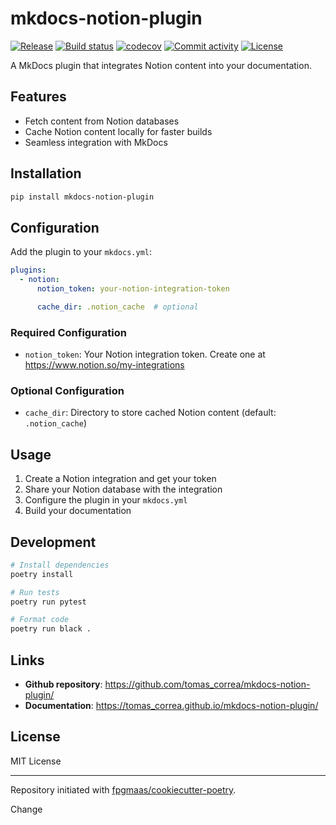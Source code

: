 # mkdocs-notion-plugin

[![Release](https://img.shields.io/github/v/release/tomas_correa/mkdocs-notion-plugin)](https://img.shields.io/github/v/release/tomas_correa/mkdocs-notion-plugin)
[![Build status](https://img.shields.io/github/actions/workflow/status/tomas_correa/mkdocs-notion-plugin/main.yml?branch=main)](https://github.com/tomas_correa/mkdocs-notion-plugin/actions/workflows/main.yml?query=branch%3Amain)
[![codecov](https://codecov.io/gh/tomas_correa/mkdocs-notion-plugin/branch/main/graph/badge.svg)](https://codecov.io/gh/tomas_correa/mkdocs-notion-plugin)
[![Commit activity](https://img.shields.io/github/commit-activity/m/tomas_correa/mkdocs-notion-plugin)](https://img.shields.io/github/commit-activity/m/tomas_correa/mkdocs-notion-plugin)
[![License](https://img.shields.io/github/license/tomas_correa/mkdocs-notion-plugin)](https://img.shields.io/github/license/tomas_correa/mkdocs-notion-plugin)

A MkDocs plugin that integrates Notion content into your documentation.

## Features

- Fetch content from Notion databases
- Cache Notion content locally for faster builds
- Seamless integration with MkDocs

## Installation

```bash
pip install mkdocs-notion-plugin
```

## Configuration

Add the plugin to your `mkdocs.yml`:

```yaml
plugins:
  - notion:
      notion_token: your-notion-integration-token

      cache_dir: .notion_cache  # optional
```

### Required Configuration

- `notion_token`: Your Notion integration token. Create one at https://www.notion.so/my-integrations


### Optional Configuration

- `cache_dir`: Directory to store cached Notion content (default: `.notion_cache`)

## Usage

1. Create a Notion integration and get your token
2. Share your Notion database with the integration
3. Configure the plugin in your `mkdocs.yml`
4. Build your documentation

## Development

```bash
# Install dependencies
poetry install

# Run tests
poetry run pytest

# Format code
poetry run black .
```

## Links

- **Github repository**: <https://github.com/tomas_correa/mkdocs-notion-plugin/>
- **Documentation**: <https://tomas_correa.github.io/mkdocs-notion-plugin/>

## License

MIT License

---

Repository initiated with [fpgmaas/cookiecutter-poetry](https://github.com/fpgmaas/cookiecutter-poetry).

Change